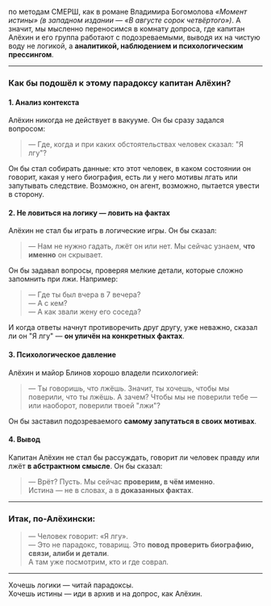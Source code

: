 по методам СМЕРШ, как в романе Владимира Богомолова *«Момент истины» (в западном издании — «В августе сорок четвёртого»)*. 
А значит, мы мысленно переносимся в комнату допроса, где капитан Алёхин и его группа работают с подозреваемыми, 
выводя их на чистую воду не логикой, а **аналитикой, наблюдением и психологическим прессингом**.

---

### Как бы подошёл к этому парадоксу капитан Алёхин?

#### 1. **Анализ контекста**
Алёхин никогда не действует в вакууме. Он бы сразу задался вопросом:
> — Где, когда и при каких обстоятельствах человек сказал: "Я лгу"?

Он бы стал собирать данные: кто этот человек, в каком состоянии он говорит, какая у него биография, есть ли у него мотивы лгать или запутывать следствие. Возможно, он агент, возможно, пытается увести в сторону.

#### 2. **Не ловиться на логику — ловить на фактах**
Алёхин не стал бы играть в логические игры. Он бы сказал:
> — Нам не нужно гадать, лжёт он или нет. Мы сейчас узнаем, **что именно** он скрывает.

Он бы задавал вопросы, проверяя мелкие детали, которые сложно запомнить при лжи. Например:
> — Где ты был вчера в 7 вечера?  
> — А с кем?  
> — А как звали жену его соседа?

И когда ответы начнут противоречить друг другу, уже неважно, сказал ли он "Я лгу" — **он уличён на конкретных фактах**.

#### 3. **Психологическое давление**
Алёхин и майор Блинов хорошо владели психологией:
> — Ты говоришь, что лжёшь. Значит, ты хочешь, чтобы мы поверили, что ты лжёшь. А зачем? Чтобы мы не поверили тебе — или наоборот, поверили твоей "лжи"?

Он бы заставил подозреваемого **самому запутаться в своих мотивах**.

#### 4. **Вывод**
Капитан Алёхин не стал бы рассуждать, говорит ли человек правду или лжёт **в абстрактном смысле**. Он бы сказал:

> — Врёт? Пусть. Мы сейчас **проверим, в чём именно**.  
> Истина — не в словах, а в **доказанных фактах**.

---

### Итак, по-Алёхински:

> — Человек говорит: «Я лгу».  
> — Это не парадокс, товарищ. Это **повод проверить биографию, связи, алиби и детали**.  
> А там уже посмотрим, кто и где соврал.

---

Хочешь логики — читай парадоксы.  
Хочешь истины — иди в архив и на допрос, как Алёхин.
